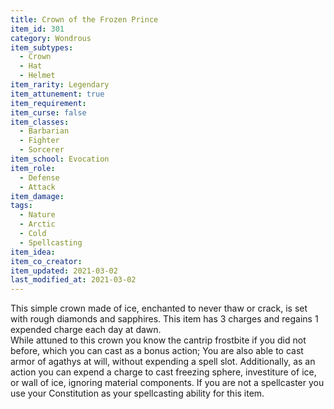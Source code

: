 ```yaml
---
title: Crown of the Frozen Prince
item_id: 301
category: Wondrous
item_subtypes: 
  - Crown
  - Hat
  - Helmet
item_rarity: Legendary
item_attunement: true
item_requirement: 
item_curse: false
item_classes: 
  - Barbarian
  - Fighter
  - Sorcerer
item_school: Evocation
item_role: 
  - Defense
  - Attack
item_damage: 
tags:
  - Nature
  - Arctic
  - Cold
  - Spellcasting
item_idea: 
item_co_creator: 
item_updated: 2021-03-02
last_modified_at: 2021-03-02
---
```


This simple crown made of ice, enchanted to never thaw or crack, is set with rough diamonds and sapphires. This item has 3 charges and regains 1 expended charge each day at dawn.  
While attuned to this crown you know the cantrip <magic-spell>frostbite</magic-spell> if you did not before, which you can cast as a bonus action; You are also able to cast <magic-spell>armor of agathys</magic-spell> at will, without expending a spell slot. Additionally, as an action you can expend a charge to cast <magic-spell>freezing sphere</magic-spell>, <magic-spell>investiture of ice</magic-spell>, or <magic-spell>wall of ice</magic-spell>, ignoring material components. If you are not a spellcaster you use your Constitution as your spellcasting ability for this item.

